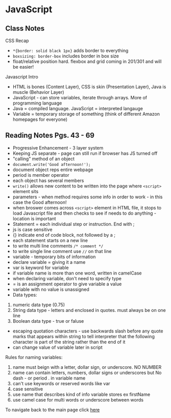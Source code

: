 # JavaScript

## Class Notes

CSS Recap

- `*{border: solid black 1px}` adds border to everything
- `boxsizing: border-box` includes border in box size
- float/relative position hard. flexbox and grid coming in 201/301 and will be easier!

Javascript Intro

- HTML is bones (Content Layer), CSS is skin (Presentation Layer), Java is muscle (Behavior Layer)
- JavaScript - can store variables, iterate through arrays. More of programming language
- Java = compiled language. JavaScript = interpreted langauge
- Variable = temporary storage of something (think of different Amazon homepages for everyone)

## Reading Notes Pgs. 43 - 69

- Progressive Enhancement - 3 layer system
- Keeping JS separate - page can still run if browser has JS turned off
- "calling" method of an object
- `document.write('Good afternoon!');`
- document object reps entire webpage
- period is member operator
- each object has several members
- `write()` allows new content to be written into the page where `<script>` element sits
- parameters - when method requires some info in order to work - in this case the Good afternoon!
- when broswer comes across `<script>` element in HTML file, it stops to load Javascript file and then checks to see if needs to do anything - location is important
- Statement = each individual step or instruction. End with ;
- js is case sensitive
- {} indicate end of code block, not followed by a ;
- each statement starts on a new line
- to write multi line comments `/* comment */`
- to write single line comment use `//` on that line
- variable - temporary bits of information
- declare variable = giving it a name
- var is keyword for variable
- if variable name is more than one word, written in camelCase
- when declaring variable, don't need to specify type
- = is an assignment operator to give variable a value
- variable with no value is unassigned
- Data types:

1. numeric data type (0.75)
2. String data type - letters and enclosed in quotes. must always be on one line
3. Boolean data type - true or faluse

- escaping quotation characters - use backwards slash before any quote marks that appears within string to tell interpreter that the following character is part of the string rather than the end of it
- can change value of variable later in script

Rules for naming variables:

1. name must beign with a letter, dollar sign, or underscore. NO NUMBER
2. name can contain letters, numbers, dollar signs or underscores but No dash - or period . in variable name
3. can't use keywords or reserved words like var
4. case sensitive
5. use name that describes kind of info variable stores ex firstName
6. use camel case for multi words or underscore between words

To navigate back to the main page click [here](https://hmay1415.github.io/reading-notes/)
